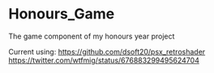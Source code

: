 # Honours_Game
The game component of my honours year project

Current using:
https://github.com/dsoft20/psx_retroshader
https://twitter.com/wtfmig/status/676883299495624704
